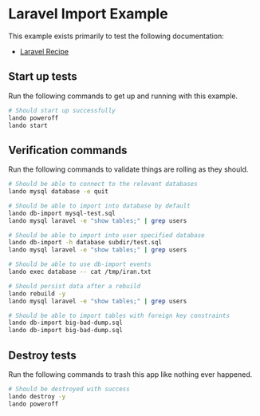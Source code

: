 # Laravel Import Example

This example exists primarily to test the following documentation:

* [Laravel Recipe](https://docs.lando.dev/laravel/tooling.html#importing-your-database)

## Start up tests

Run the following commands to get up and running with this example.

```bash
# Should start up successfully
lando poweroff
lando start
```

## Verification commands

Run the following commands to validate things are rolling as they should.

```bash
# Should be able to connect to the relevant databases
lando mysql database -e quit

# Should be able to import into database by default
lando db-import mysql-test.sql
lando mysql laravel -e "show tables;" | grep users

# Should be able to import into user specified database
lando db-import -h database subdir/test.sql
lando mysql laravel -e "show tables;" | grep users

# Should be able to use db-import events
lando exec database -- cat /tmp/iran.txt

# Should persist data after a rebuild
lando rebuild -y
lando mysql laravel -e "show tables;" | grep users

# Should be able to import tables with foreign key constraints
lando db-import big-bad-dump.sql
lando db-import big-bad-dump.sql
```

## Destroy tests

Run the following commands to trash this app like nothing ever happened.

```bash
# Should be destroyed with success
lando destroy -y
lando poweroff
```
